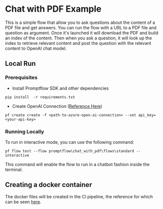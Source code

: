 # Chat with PDF Example

This is a simple flow that allow you to ask questions about the content of a PDF file and get answers. You can run the flow with a URL to a PDF file and question as argument. Once it's launched it will download the PDF and build an index of the content. Then when you ask a question, it will look up the index to retrieve relevant content and post the question with the relevant content to OpenAI chat model.

## Local Run
### Prerequisites
- Install Promptflow SDK and other dependencies
```shell
pip install  -r requirements.txt
```

- Create OpenAI Connection ([Reference Here](https://microsoft.github.io/promptflow/how-to-guides/manage-connections.html#create-a-connection))
```
pf create create -f <path-to-azure-open-ai-connection> --set api_key=<your-api-key>
```

### Running Locally

To run in interactive mode, you can use the following command:
```shell
pf flow test --flow promptflow\chat_with_pdf\flows\standard --interactive
```
This command will enable the flow to run in a chatbot fashion inside the terminal.

## Creating a docker container

The docker files will be created in the CI pipeline, the reference for which can be seen [here](https://github.com/microsoft/llmops-promptflow-template/blob/main/llmops/common/scripts/gen_docker_image.sh).
